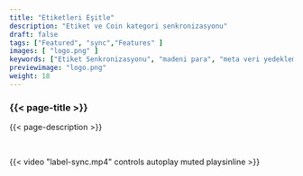 ```yaml
---
title: "Etiketleri Eşitle"
description: "Etiket ve Coin kategori senkronizasyonu"
draft: false
tags: ["Featured", "sync","Features" ]
images: [ "logo.png" ]
keywords: ["Etiket Senkronizasyonu", "madeni para", "meta veri yedekleme", "senkronizasyon"]
previewimage: "logo.png"
weight: 18
---
```


### {{< page-title >}} 
{{< page-description >}} 

<br>


{{< video "label-sync.mp4" controls  autoplay muted playsinline >}}